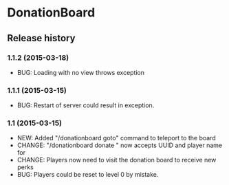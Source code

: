 # DonationBoard

## Release history

### 1.1.2 (2015-03-18)

* BUG: Loading with no view throws exception

### 1.1.1 (2015-03-15)

* BUG: Restart of server could result in exception.

### 1.1 (2015-03-15)

* NEW: Added "/donationboard goto" command to teleport to the board
* CHANGE: "/donationboard donate <player> <tokens>" now accepts UUID and player name for <player>
* CHANGE: Players now need to visit the donation board to receive new perks
* BUG: Players could be reset to level 0 by mistake.


